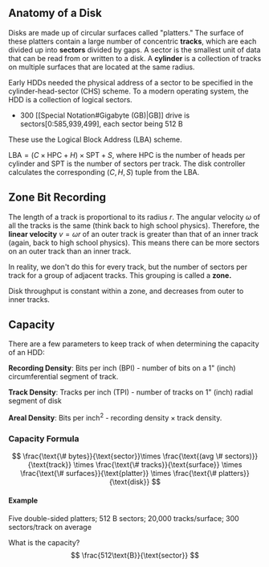 ## Anatomy of a Disk
Disks are made up of circular surfaces called "platters." The surface of these platters contain a large number of concentric **tracks**, which are each divided up into **sectors** divided by gaps. A sector is the smallest unit of data that can be read from or written to a disk. A **cylinder** is a collection of tracks on multiple surfaces that are located at the same radius. 

Early HDDs needed the physical address of a sector to be specified in the cylinder-head-sector (CHS) scheme. To a modern operating system, the HDD is a collection of logical sectors. 
- 300 [[Special Notation#Gigabyte (GB)|GB]] drive is sectors\[0:585,939,499\], each sector being 512 B 

These use the Logical Block Address (LBA) scheme. 

$\text{LBA}=(C\times\text{HPC}+H)\times\text{SPT}+S$, where $\text{HPC}$ is the number of heads per cylinder and $\text{SPT}$ is the number of sectors per track. The disk controller calculates the corresponding $(C,H,S)$ tuple from the $\text{LBA}$.

## Zone Bit Recording
The length of a track is proportional to its radius $r$. The angular velocity $\omega$ of all the tracks is the same (think back to high school physics). Therefore, the **linear velocity** $v=\omega r$ of an outer track is greater than that of an inner track (again, back to high school physics). This means there can be more sectors on an outer track than an inner track.

In reality, we don't do this for every track, but the number of sectors per track for a group of adjacent tracks. This grouping is called a **zone.**

Disk throughput is constant within a zone, and decreases from outer to inner tracks.

## Capacity
There are a few parameters to keep track of when determining the capacity of an HDD:

**Recording Density**: Bits per inch (BPI) - number of bits on a 1" (inch) circumferential segment of track.

**Track Density**: Tracks per inch (TPI) - number of tracks on 1" (inch) radial segment of disk

**Areal Density**: Bits per inch$^2$ - recording $\text{density}\times\text{track density}$.

### Capacity Formula
$$
\frac{\text{\# bytes}}{\text{sector}}\times \frac{\text{(avg \# sectors)}}{\text{track}} \times \frac{\text{\# tracks}}{\text{surface}} \times \frac{\text{\# surfaces}}{\text{platter}} \times \frac{\text{\# platters}}{\text{disk}}
$$
#### Example
Five double-sided platters; 512 B sectors; 20,000 tracks/surface; 300 sectors/track on average

What is the capacity?
$$
\frac{512\text{B}}{\text{sector}}
$$